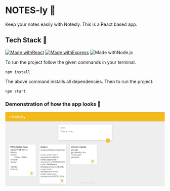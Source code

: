 # NOTES-ly 📅
Keep your notes easily with Notesly. This is a React based app. 

## Tech Stack 🚀

[![Made withReact](https://img.shields.io/badge/Made%20with-React-blue?style=for-the-badge&logo=React)]() [![Made withExpress](https://img.shields.io/badge/Made%20with-Express-yellow?style=for-the-badge&logo=NodeJS)]() ![Made withNode.js](https://img.shields.io/badge/Made%20with-Node.js-green?style=for-the-badge&logo=node.js)

To run the project follow the given commands in your terminal.<br>
```
npm install
```
The above command installs all dependencies. Then to run the project:<br>
```
npm start
```
### Demonstration of how the app looks 🌟 <br>
<img src = "image.png">
